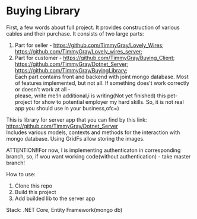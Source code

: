 # Buying Library

First, a few words about full project. It provides construction of various cables and their purchase. It consists of two large parts:  

1) Part for seller - https://github.com/TimmyGray/Lovely_Wires; https://github.com/TimmyGray/Lovely_wires_server;  
2) Part for customer - https://github.com/TimmyGray/Buying_Client; https://github.com/TimmyGray/Dotnet_Server; https://github.com/TimmyGray/BuyingLibrary;  
Each part contains front and backend with joint mongo database. Most of features implemented, but not all. If something does't work correctly or doesn't work at all -  
please, write me!In additional,i is writing(Not yet finished) this pet-project for show to potential employer my hard skills. So, it is not real app you should use in your business,ofc=)  

This is library for server app that you can find by this link: https://github.com/TimmyGray/Dotnet_Server  
Includes various models, contexts and methods for the interaction with mongo database. Using GridFs allow storing the images.  

ATTENTION!!For now, I is implementing authenticaton in corresponding branch, so, if wou want working code(without authentication) - take master branch!

How to use:  
1) Clone this repo  
2) Build this project  
3) Add builded lib to the server app  

Stack: .NET Core, Entity Framework(mongo db)  